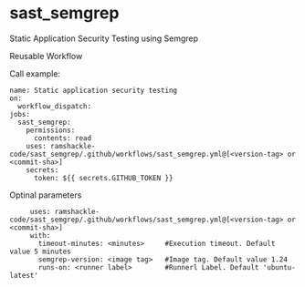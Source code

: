 # sast_semgrep
Static Application Security Testing using Semgrep

Reusable Workflow

Call example:

```
name: Static application security testing
on:
  workflow_dispatch:
jobs:
  sast_semgrep:
    permissions:                                                                         
      contents: read
    uses: ramshackle-code/sast_semgrep/.github/workflows/sast_semgrep.yml@[<version-tag> or <commit-sha>]
    secrets:
      token: ${{ secrets.GITHUB_TOKEN }}
```

Optinal parameters

```
     uses: ramshackle-code/sast_semgrep/.github/workflows/sast_semgrep.yml@[<version-tag> or <commit-sha>]
     with:
       timeout-minutes: <minutes>     #Execution timeout. Default value 5 minutes
       semgrep-version: <image tag>   #Image tag. Default value 1.24
       runs-on: <runner label>        #Runnerl Label. Default 'ubuntu-latest'
```
